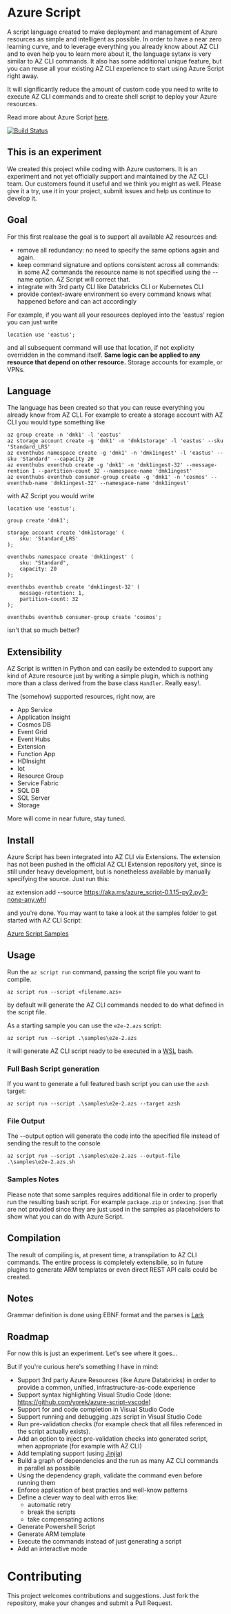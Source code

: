 # Azure Script

A script language created to make deployment and management of Azure resources as simple and intelligent as possible. 
In order to have a near zero learning curve, and to leverage everything you already know about AZ CLI and to even help you to learn more about it, the language sytanx is very similar to AZ CLI commands. It also has some additional unique feature, but you can reuse all your existing AZ CLI experience to start using Azure Script right away.

It will significantly reduce the amount of custom code you need to write to execute AZ CLI commands and to create shell script to deploy your Azure resources.

Read more about Azure Script [here](#TODO).

[![Build Status](https://dev.azure.com/epicstuff/AZ%20CLI%20Script/_apis/build/status/Build)](https://dev.azure.com/epicstuff/AZ%20CLI%20Script/_build/latest?definitionId=27)

## This is an experiment

We created this project while coding with Azure customers. It is an experiment and not yet officially support and maintained by the AZ CLI team. Our customers found it useful and we think you might as well. Please give it a try, use it in your project, submit issues and help us continue to develop it.

## Goal

For this first realease the goal is to support all available AZ resources and:

- remove all redundancy: no need to specify the same options again and again. 
- keep command signature and options consistent across all commands: in some AZ commands the resource name is not specified using the --name option. AZ  Script will correct that.
- integrate with 3rd party CLI like Databricks CLI or Kubernetes CLI
- provide context-aware environment so every command knows what happened before and can act accordingly

For example, if you want all your resources deployed into the 'eastus' region you can just write

```
location use 'eastus';
```

and all subsequent command will use that location, if not explicity overridden in the command itself. **Same logic can be applied to any resource that depend on other resource.** Storage accounts for example, or VPNs.

## Language

The language has been created so that you can reuse everything you already know from AZ CLI. For example to create a storage account with AZ CLI you would type something like

```
az group create -n 'dmk1' -l 'eastus'
az storage account create -g 'dmk1' -n 'dmk1storage' -l 'eastus' --sku 'Standard_LRS'
az eventhubs namespace create -g 'dmk1' -n 'dmk1ingest' -l 'eastus' --sku 'Standard' --capacity 20
az eventhubs eventhub create -g 'dmk1' -n 'dmk1ingest-32' --message-rention 1 --partition-count 32 --namespace-name 'dmk1ingest'
az eventhubs eventhub consumer-group create -g 'dmk1' -n 'cosmos' --eventhub-name 'dmk1ingest-32' --namespace-name 'dmk1ingest'
```

with AZ Script you would write

```
location use 'eastus';

group create 'dmk1';

storage account create 'dmk1storage' (
	sku: 'Standard_LRS'		
);

eventhubs namespace create 'dmk1ingest' (
	sku: "Standard",
	capacity: 20
);

eventhubs eventhub create 'dmk1ingest-32' (
	message-retention: 1,
	partition-count: 32
);

eventhubs eventhub consumer-group create 'cosmos';
```
 
isn't that so much better?

## Extensibility

AZ Script is written in Python and can easily be extended to support any kind of Azure resource just by writing a simple plugin, which is nothing more than a class derived from the base class ```Handler```. Really easy!.

The (somehow) supported resources, right now, are

- App Service
- Application Insight
- Cosmos DB
- Event Grid
- Event Hubs
- Extension
- Function App
- HDInsight
- Iot
- Resource Group
- Service Fabric
- SQL DB
- SQL Server
- Storage

More will come in near future, stay tuned.

## Install

Azure Script has been integrated into AZ CLI via Extensions. The extension has not been pushed in the official AZ CLI Extension repository yet, since is still under heavy development, but is nonetheless available by manually specifying the source. Just run this:
	
az extension add --source https://aka.ms/azure_script-0.1.15-py2.py3-none-any.whl

and you're done. You may want to take a look at the samples folder to get started with AZ CLI Script:

[Azure Script Samples](./samples)

## Usage

Run the `az script run` command, passing the script file you want to compile.

```
az script run --script <filename.azs> 
```

by default will generate the AZ CLI commands needed to do what defined in the script file.

As a starting sample you can use the `e2e-2.azs` script:

	az script run --script .\samples\e2e-2.azs

it will generate AZ CLI script ready to be executed in a [WSL](https://en.wikipedia.org/wiki/Windows_Subsystem_for_Linux) bash.

### Full Bash Script generation

If you want to generate a full featured bash script you can use the `azsh` target:

	az script run --script .\samples\e2e-2.azs --target azsh

### File Output

The --output option will generate the code into the specified file instead of sending the result to the console

	az script run --script .\samples\e2e-2.azs --output-file .\samples\e2e-2.azs.sh

### Samples Notes

Please note that some samples requires additional file in order to properly run the resulting bash script. For example `package.zip` or `indexing.json` that are not provided since they are just used in the samples as placeholders to show what you can do with Azure Script.

## Compilation

The result of compiling is, at present time, a transpilation to AZ CLI commands. The entire process is completely extensibile, so in future plugins to generate ARM templates or even direct REST API calls could be created.

## Notes

Grammar definition is done using EBNF format and the parses is [Lark](https://github.com/lark-parser/lark)

## Roadmap

For now this is just an experiment. Let's see where it goes...

But if you're curious here's something I have in mind:

- Support 3rd party Azure Resources (like Azure Databricks) in order to provide a common, unified, infrastructure-as-code experience
- Support syntax highlighting Visual Studio Code (done: https://github.com/yorek/azure-script-vscode)
- Support for and code completion in Visual Studio Code
- Support running and debugging .azs script in Visual Studio Code
- Run pre-validation checks (for example check that all files referenced in the script actually exists).
- Add an option to inject pre-validation checks into generated script, when appropriate (for example with AZ CLI)
- Add templating support (using [Jinjia](http://jinja.pocoo.org/ß))
- Build a graph of dependencies and the run as many AZ CLI commands in parallel as possibile
- Using the dependency graph, validate the command even before running them
- Enforce application of best practies and well-know patterns
- Define a clever way to deal with erros like:
	- automatic retry 
	- break the scripts
	- take compensating actions
- Generate Powershell Script
- Generate ARM template
- Execute the commands instead of just generating a script
- Add an interactive mode

# Contributing

This project welcomes contributions and suggestions. Just fork the repository, make your changes and submit a Pull Request. 
